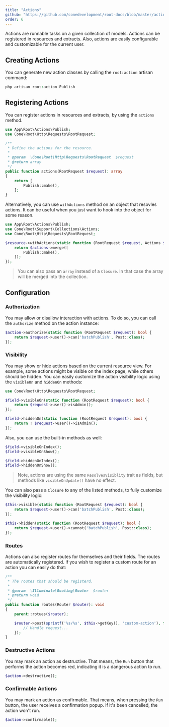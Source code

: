 ```yaml
---
title: "Actions"
github: "https://github.com/conedevelopment/root-docs/blob/master/actions.md"
order: 6
---
```


Actions are runnable tasks on a given collection of models. Actions can be registered in resources and extracts. Also, actions are easily configurable and customizable for the current user.

## Creating Actions

You can generate new action classes by calling the `root:action` artisan command:

```php
php artisan root:action Publish
```

## Registering Actions

You can register actions in resources and extracts, by using the `actions` method.

```php
use App\Root\Actions\Publish;
use Cone\Root\Http\Requests\RootRequest;

/**
 * Define the actions for the resource.
 *
 * @param  \Cone\Root\Http\Requests\RootRequest  $request
 * @return array
 */
public function actions(RootRequest $request): array
{
    return [
        Publish::make(),
    ];
}
```

Alternatively, you can use `withActions` method on an object that resovles actions. It can be useful when you just want to hook into the object for some reason.

```php
use App\Root\Actions\Publish;
use Cone\Root\Support\Collections\Actions;
use Cone\Root\Http\Requests\RootRequest;

$resource->withActions(static function (RootRequest $request, Actions $actions): Actions {
    return $actions->merge([
        Publish::make(),
    ]);
});
```

> You can also pass an `array` instead of a `Closure`. In that case the array will be merged into the collection.

## Configuration

### Authorization

You may allow or disallow interaction with actions. To do so, you can call the `authorize` method on the action instance:

```php
$action->authorize(static function (RootRequest $request): bool {
    return $request->user()->can('batchPublish', Post::class);
});
```

### Visibility

You may show or hide actions based on the current resource view. For example, some actions might be visible on the index page, while others should be hidden. You can easily customize the action visibility logic using the `visibleOn` and `hiddenOn` methods:

```php
use Cone\Root\Http\Requests\RootRequest;

$field->visibleOn(static function (RootRequest $request): bool {
    return $request->user()->isAdmin();
});

$field->hiddenOn(static function (RootRequest $request): bool {
    return ! $request->user()->isAdmin();
});
```

Also, you can use the built-in methods as well:

```php
$field->visibleOnIndex();
$field->visibleOnShow();

$field->hiddenOnIndex();
$field->hiddenOnShow();
```

> Note, actions are using the same `ResolvesVisiblity` trait as fields, but methods like `visibleOnUpdate()` have no effect.

You can also pass a `Closure` to any of the listed methods, to fully customize the visibility logic:

```php
$this->visible(static function (RootRequest $request): bool {
    return $request->user()->can('batchPublish', Post::class);
});

$this->hidden(static function (RootRequest $request): bool {
    return $request->user()->cannot('batchPublish', Post::class);
});
```

### Routes

Actions can also register routes for themselves and their fields. The routes are automatically registered. If you wish to register a custom route for an action you can easily do that:

```php
/**
 * The routes that should be registerd.
 *
 * @param  \Illuminate\Routing\Router  $router
 * @return void
 */
public function routes(Router $router): void
{
    parent::rotues($router);

    $router->post(sprintf('%s/%s', $this->getKey(), 'custom-action'), function (ActionRequest $request) {
        // Handle request...
    });
}
```

### Destructive Actions

You may mark an action as destructive. That means, the `Run` button that performs the action becomes red, indicating it is a dangerous action to run.

```php
$action->destructive();
```

### Confirmable Actions

You may mark an action as confirmable. That means, when pressing the `Run` button, the user receives a confirmation popup. If it's been cancelled, the action won't run.

```php
$action->confirmable();
```
